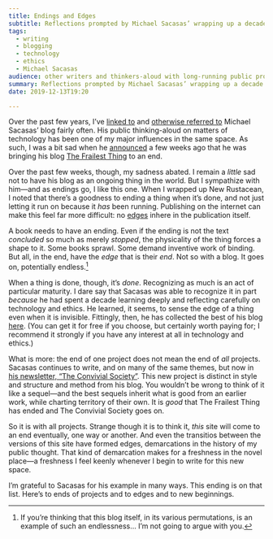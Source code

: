 ```yaml
---
title: Endings and Edges
subtitle: Reflections prompted by Michael Sacasas’ wrapping up a decade of blogging.
tags:
  - writing
  - blogging
  - technology
  - ethics
  - Michael Sacasas
audience: other writers and thinkers-aloud with long-running public projects, or fans and followers of the same.
summary: Reflections prompted by Michael Sacasas’ wrapping up a decade of blogging. Ending projects on the internet is harder—but no less good when done well.
date: 2019-12-13T19:20

---
```


Over the past few years, I’ve [linked to][v4] and [otherwise referred to][ws] Michael Sacasas’ blog fairly often. His public thinking-aloud on matters of technology has been one of my major influences in the same space. As such, I was a bit sad when he [announced][dead] a few weeks ago that he was bringing his blog [The Frailest Thing][tft] to an end.

Over the past few weeks, though, my sadness abated. I remain a *little* sad not to have his blog as an ongoing thing in the world. But I sympathize with him—and as endings go, I like this one. When I wrapped up New Rustacean, I noted that there’s a goodness to ending a thing when it’s done, and not just letting it run on because it *has* been running. Publishing on the internet can make this feel far more difficult: no [edges][edges] inhere in the publication itself.

A book needs to have an ending. Even if the ending is not the text *concluded* so much as merely *stopped*, the physicality of the thing forces a shape to it. Some books sprawl. Some demand inventive work of binding. But all, in the end, have the *edge* that is their *end*. Not so with a blog. It goes on, potentially endless.[^my-posts]

When a thing is done, though, it’s *done*. Recognizing as much is an act of particular maturity. I dare say that Sacasas was able to recognize it in part *because* he had spent a decade learning deeply and reflecting carefully on technology and ethics. He learned, it seems, to sense the edge of a thing even when it is invisible. Fittingly, then, he has collected the best of his blog [here][ebook]. (You can get it for free if you choose, but certainly worth paying for; I recommend it strongly if you have any interest at all in technology and ethics.)

What is more: the end of one project does not mean the end of *all* projects. Sacasas continues to write, and on many of the same themes, but now in [his newsletter, “The Convivial Society”][tcs]. This new project is distinct in style and structure and method from his blog. You wouldn’t be wrong to think of it like a sequel—and the best sequels inherit what is good from an earlier work, while charting territory of their own. It is *good* that The Frailest Thing has ended and The Convivial Society goes on.

So it is with all projects. Strange though it is to think it, *this* site will come to an end eventually, one way or another. And even the transitios between the versions of this site have formed edges, demarcations in the history of my public thought. That kind of demarcation makes for a freshness in the novel place—a freshness I feel keenly whenever I begin to write for this new space.

I’m grateful to Sacasas for his example in many ways. This ending is on that list. Here’s to ends of projects and to edges and to new beginnings.

[v4]: https://v4.chriskrycho.com/2018/zuckerbergs-blindness-and-ours-l-m-sacasas.html
[ws]: https://winningslowly.org/7.08/
[tft]: https://thefrailestthing.com/
[dead]: https://thefrailestthing.com/2019/11/28/the-frailest-thing-is-dead/
[tcs]: https://tinyletter.com/lmsacasas/archive
[ebook]: https://gum.co/CWRfq
[edges]: https://craigmod.com/essays/unbinding/

[^newsletter]: Having spent a fair bit of time writing [a newsletter][atss] of my own this year, I understand why he is happy carrying on the newsletter but ending his blog. For all that the two are similar in many ways, they are different, too. More on this in a future post.

[^my-posts]: If you’re thinking that this blog itself, in its various permutations, is an example of such an endlessness… I’m not going to argue with you.

[atss]: https://buttondown.email/chriskrycho